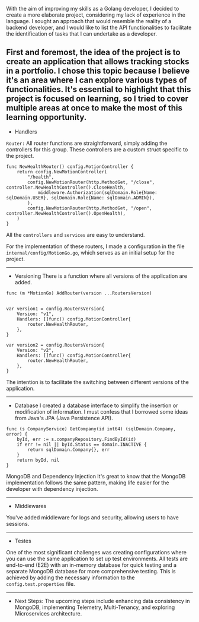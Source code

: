 With the aim of improving my skills as a Golang developer, I decided to create a more elaborate project, considering my lack of experience in the language. I sought an approach that would resemble the reality of a backend developer, and I would like to list the API functionalities to facilitate the identification of tasks that I can undertake as a developer.

First and foremost, the idea of the project is to create an application that allows tracking stocks in a portfolio. I chose this topic because I believe it's an area where I can explore various types of functionalities. It's essential to highlight that this project is focused on learning, so I tried to cover multiple areas at once to make the most of this learning opportunity.
----------
* Handlers

`Router:` 
All router functions are straightforward, simply adding the controllers for this group. These controllers are a custom struct specific to the project.

````
func NewHealthRouter() config.MotionController {
	return config.NewMotionController(
		"/health",
		config.NewMotionRouter(http.MethodGet, "/close", controller.NewHealthController().CloseHealth,
			middleware.Authorization(sqlDomain.Role{Name: sqlDomain.USER}, sqlDomain.Role{Name: sqlDomain.ADMIN}),
		),
		config.NewMotionRouter(http.MethodGet, "/open", controller.NewHealthController().OpenHealth),
	)
}
````

All the `controllers` and `services` are easy to understand.

For the implementation of these routers, I made a configuration in the file `internal/config/MotionGo.go`, which serves as an initial setup for the project.

----------
* Versioning
There is a function where all versions of the application are added.

```
func (m *MotionGo) AddRouter(version ...RoutersVersion) 
```
```

var version1 = config.RoutersVersion{
	Version: "v1",
	Handlers: []func() config.MotionController{
		router.NewHealthRouter,
	},
}

var version2 = config.RoutersVersion{
	Version: "v2",
	Handlers: []func() config.MotionController{
		router.NewHealthRouter,
	},
}
```
The intention is to facilitate the switching between different versions of the application.

----------
* Database
I created a database interface to simplify the insertion or modification of information. I must confess that I borrowed some ideas from Java's JPA (Java Persistence API).

```
func (s CompanyService) GetCompany(id int64) (sqlDomain.Company, error) {
	byId, err := s.companyRepository.FindById(id)
	if err != nil || byId.Status == domain.INACTIVE {
		return sqlDomain.Company{}, err
	}
	return byId, nil
}
```
MongoDB and Dependency Injection
It's great to know that the MongoDB implementation follows the same pattern, making life easier for the developer with dependency injection.


----------
* Middlewares

You've added middleware for logs and security, allowing users to have sessions.

----------
* Testes

One of the most significant challenges was creating configurations where you can use the same application to set up test environments. All tests are end-to-end (E2E) with an in-memory database for quick testing and a separate MongoDB database for more comprehensive testing. This is achieved by adding the necessary information to the `config.test.properties` file.

----------
* Next Steps:
The upcoming steps include enhancing data consistency in MongoDB, implementing Telemetry, Multi-Tenancy, and exploring Microservices architecture.
